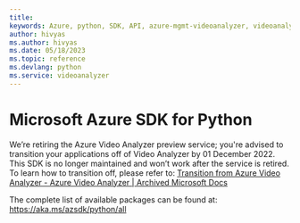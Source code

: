 ```yaml
---
title: 
keywords: Azure, python, SDK, API, azure-mgmt-videoanalyzer, videoanalyzer
author: hivyas
ms.author: hivyas
ms.date: 05/18/2023
ms.topic: reference
ms.devlang: python
ms.service: videoanalyzer
---
```

# Microsoft Azure SDK for Python

 We’re retiring the Azure Video Analyzer preview service; you're advised to transition your applications off of Video Analyzer by 01 December 2022. This SDK is no longer maintained and won’t work after the service is retired. To learn how to transition off, please refer to: [Transition from Azure Video Analyzer - Azure Video Analyzer | Archived Microsoft Docs](https://github.com/MicrosoftDocs/azure-docs/blob/4ba87bedc7b17a32903c99afb3ca4163be0dcc90/articles/azure-video-analyzer/video-analyzer-docs/transition-from-video-analyzer.md)

The complete list of available packages can be found at: https://aka.ms/azsdk/python/all

